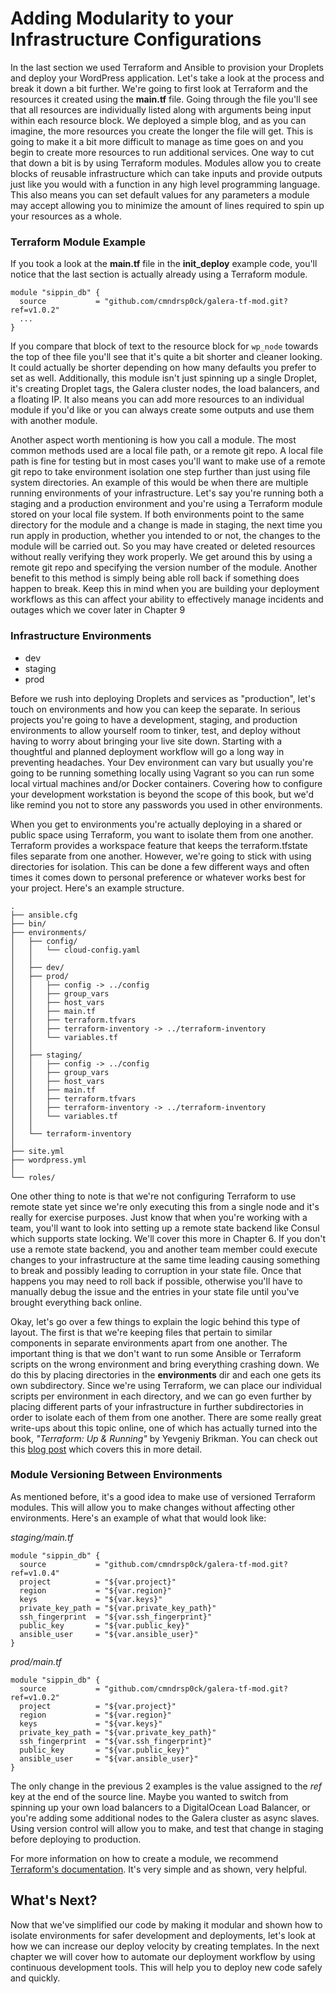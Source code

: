 # Adding Modularity to your Infrastructure Configurations

In the last section we used Terraform and Ansible to provision your Droplets and deploy your WordPress application. Let's take a look at the process and break it down a bit further. We're going to first look at Terraform and the resources it created using the **main.tf** file. Going through the file you'll see that all resources are individually listed along with arguments being input within each resource block. We deployed a simple blog, and as you can imagine, the more resources you create the longer the file will get. This is going to make it a bit more difficult to manage as time goes on and you begin to create more resources to run additional services. One way to cut that down a bit is by using Terraform modules. Modules allow you to create blocks of reusable infrastructure which can take inputs and provide outputs just like you would with a function in any high level programming language. This also means you can set default values for any parameters a module may accept allowing you to minimize the amount of lines required to spin up your resources as a whole.

### Terraform Module Example

If you took a look at the **main.tf** file in the **init_deploy** example code, you'll notice that the last section is actually already using a Terraform module.

```
module "sippin_db" {
  source           = "github.com/cmndrsp0ck/galera-tf-mod.git?ref=v1.0.2"
  ...
}
```

If you compare that block of text to the resource block for `wp_node` towards the top of thee file you'll see that it's quite a bit shorter and cleaner looking. It could actually be shorter depending on how many defaults you prefer to set as well. Additionally, this module isn't just spinning up a single Droplet, it's creating Droplet tags, the Galera cluster nodes, the load balancers, and a floating IP. It also means you can add more resources to an individual module if you'd like or you can always create some outputs and use them with another module.

Another aspect worth mentioning is how you call a module. The most common methods used are a local file path, or a remote git repo. A local file path is fine for testing but in most cases you'll want to make use of a remote git repo to take environment isolation one step further than just using file system directories. An example of this would be when there are multiple running environments of your infrastructure. Let's say you're running both a staging and a production environment and you're using a Terraform module stored on your local file system. If both environments point to the same directory for the module and a change is made in staging, the next time you run apply in production, whether you intended to or not, the changes to the module will be carried out. So you may have created or deleted resources without really verifying they work properly. We get around this by using a remote git repo and specifying the version number of the module. Another benefit to this method is simply being able roll back if something does happen to break. Keep this in mind when you are building your deployment workflows as this can affect your ability to effectively manage incidents and outages which we cover later in Chapter 9

### Infrastructure Environments

  * dev
  * staging
  * prod

Before we rush into deploying Droplets and services as "production", let's touch on environments and how you can keep the separate. In serious projects you're going to have a development, staging, and production environments to allow yourself room to tinker, test, and deploy without having to worry about bringing your live site down. Starting with a thoughtful and planned deployment workflow will go a long way in preventing headaches. Your Dev environment can vary but usually you're going to be running something locally using Vagrant so you can run some local virtual machines and/or Docker containers. Covering how to configure your development workstation is beyond the scope of this book, but we'd like remind you not to store any passwords you used in other environments.

When you get to environments you're actually deploying in a shared or public space using Terraform, you want to isolate them from one another. Terraform provides a workspace feature that keeps the terraform.tfstate files separate from one another. However, we're going to stick with using directories for isolation. This can be done a few different ways and often times it comes down to personal preference or whatever works best for your project. Here's an example structure.

```
.
├── ansible.cfg
├── bin/
├── environments/
│   ├── config/
│   │   └── cloud-config.yaml
│   │
│   ├── dev/
│   ├── prod/
│   │   ├── config -> ../config
│   │   ├── group_vars
│   │   ├── host_vars
│   │   ├── main.tf
│   │   ├── terraform.tfvars
│   │   ├── terraform-inventory -> ../terraform-inventory
│   │   └── variables.tf
│   │
│   ├── staging/
│   │   ├── config -> ../config
│   │   ├── group_vars
│   │   ├── host_vars
│   │   ├── main.tf
│   │   ├── terraform.tfvars
│   │   ├── terraform-inventory -> ../terraform-inventory
│   │   └── variables.tf
│   │
│   └── terraform-inventory
│
├── site.yml
├── wordpress.yml
│
└── roles/
```

One other thing to note is that we're not configuring Terraform to use remote state yet since we're only executing this from a single node and it's really for exercise purposes. Just know that when you're working with a team, you'll want to look into setting up a remote state backend like Consul which supports state locking. We'll cover this more in Chapter 6. If you don't use a remote state backend, you and another team member could execute changes to your infrastructure at the same time leading causing something to break and possibly leading to corruption in your state file. Once that happens you may need to roll back if possible, otherwise you'll have to manually debug the issue and the entries in your state file until you've brought everything back online.

Okay, let's go over a few things to explain the logic behind this type of layout. The first is that we're keeping files that pertain to similar components in separate environments apart from one another. The important thing is that we don't want to run some Ansible or Terraform scripts on the wrong environment and bring everything crashing down. We do this by placing directories in the **environments** dir and each one gets its own subdirectory. Since we're using Terraform, we can place our individual scripts per environment in each directory, and we can go even further by placing different parts of your infrastructure in further subdirectories in order to isolate each of them from one another. There are some really great write-ups about this topic online, one of which has actually turned into the book, *"Terraform: Up & Running"* by Yevgeniy Brikman. You can check out this [blog post](https://blog.gruntwork.io/a-comprehensive-guide-to-terraform-b3d32832baca) which covers this in more detail.

### Module Versioning Between Environments

As mentioned before, it's a good idea to make use of versioned Terraform modules. This will allow you to make changes without affecting other environments. Here's an example of what that would look like:

*staging/main.tf*
```
module "sippin_db" {
  source           = "github.com/cmndrsp0ck/galera-tf-mod.git?ref=v1.0.4"
  project          = "${var.project}"
  region           = "${var.region}"
  keys             = "${var.keys}"
  private_key_path = "${var.private_key_path}"
  ssh_fingerprint  = "${var.ssh_fingerprint}"
  public_key       = "${var.public_key}"
  ansible_user     = "${var.ansible_user}"
}
```

*prod/main.tf*
```
module "sippin_db" {
  source           = "github.com/cmndrsp0ck/galera-tf-mod.git?ref=v1.0.2"
  project          = "${var.project}"
  region           = "${var.region}"
  keys             = "${var.keys}"
  private_key_path = "${var.private_key_path}"
  ssh_fingerprint  = "${var.ssh_fingerprint}"
  public_key       = "${var.public_key}"
  ansible_user     = "${var.ansible_user}"
}
```

The only change in the previous 2 examples is the value assigned to the *ref* key at the end of the source line. Maybe you wanted to switch from spinning up your own load balancers to a DigitalOcean Load Balancer, or you're adding some additional nodes to the Galera cluster as async slaves. Using version control will allow you to make, and test that change in staging before deploying to production.

For more information on how to create a module, we recommend [Terraform's documentation](https://www.terraform.io/docs/modules/index.html). It's very simple and as shown, very helpful.

## What's Next?

Now that we've simplified our code by making it modular and shown how to isolate environments for safer development and deployments, let's look at how we can increase our deploy velocity by creating templates. In the next chapter we will cover how to automate our deployment workflow by using continuous development tools. This will help you to deploy new code safely and quickly.
